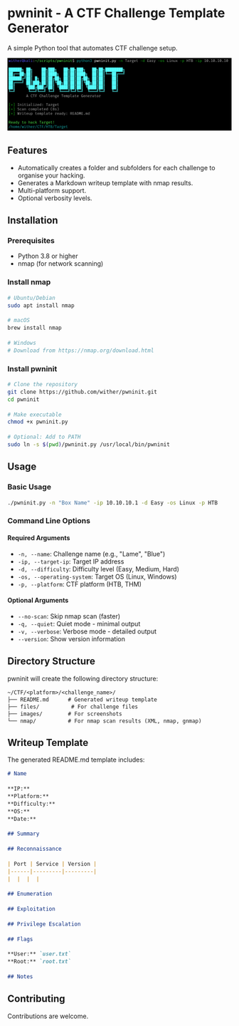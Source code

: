 # pwninit - A CTF Challenge Template Generator

A simple Python tool that automates CTF challenge setup.

![screenshot.png](./screenshot.png)

## Features

- Automatically creates a folder and subfolders for each challenge to organise your hacking.
- Generates a Markdown writeup template with nmap results.
- Multi-platform support.
- Optional verbosity levels.

## Installation

### Prerequisites
- Python 3.8 or higher
- nmap (for network scanning)

### Install nmap
```bash
# Ubuntu/Debian
sudo apt install nmap

# macOS
brew install nmap

# Windows
# Download from https://nmap.org/download.html
```

### Install pwninit
```bash
# Clone the repository
git clone https://github.com/wither/pwninit.git
cd pwninit

# Make executable
chmod +x pwninit.py

# Optional: Add to PATH
sudo ln -s $(pwd)/pwninit.py /usr/local/bin/pwninit
```

## Usage

### Basic Usage
```bash
./pwninit.py -n "Box Name" -ip 10.10.10.1 -d Easy -os Linux -p HTB
```

### Command Line Options

#### Required Arguments
- `-n, --name`: Challenge name (e.g., "Lame", "Blue")
- `-ip, --target-ip`: Target IP address
- `-d, --difficulty`: Difficulty level (Easy, Medium, Hard)
- `-os, --operating-system`: Target OS (Linux, Windows)
- `-p, --platform`: CTF platform (HTB, THM)

#### Optional Arguments
- `--no-scan`: Skip nmap scan (faster)
- `-q, --quiet`: Quiet mode - minimal output
- `-v, --verbose`: Verbose mode - detailed output
- `--version`: Show version information

## Directory Structure

pwninit will create the following directory structure:

```
~/CTF/<platform>/<challenge_name>/
├── README.md      # Generated writeup template
├── files/          # For challenge files
├── images/        # For screenshots
└── nmap/          # For nmap scan results (XML, nmap, gnmap)
```

## Writeup Template

The generated README.md template includes:

```markdown
# Name

**IP:** 
**Platform:**  
**Difficulty:**  
**OS:** 
**Date:** 

## Summary

## Reconnaissance

| Port | Service | Version |
|------|---------|---------|
|  |  |  |

## Enumeration

## Exploitation

## Privilege Escalation

## Flags

**User:** `user.txt`  
**Root:** `root.txt`

## Notes

```

## Contributing

Contributions are welcome. 
